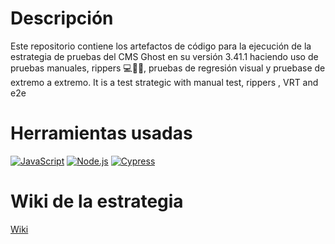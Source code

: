 # Descripción
Este repositorio contiene los artefactos de código para la ejecución de la estrategia de pruebas del CMS Ghost en su versión 3.41.1 haciendo uso de pruebas manuales, rippers 💻🐒🤖, pruebas de regresión visual y pruebase de extremo a extremo.
It is a test strategic with manual test, rippers , VRT and e2e

# Herramientas usadas
[![JavaScript](https://img.shields.io/badge/javascript-ead547?style=for-the-badge&logo=javascript&logoColor=white&labelColor=000000)]()
[![Node.js](https://img.shields.io/badge/node.js-76c339?style=for-the-badge&logo=node.js&logoColor=white&labelColor=000000)]()
[![Cypress](https://img.shields.io/badge/Cypress-027780?style=for-the-badge&logo=cypress&logoColor=white&labelColor=000000)]()

# Wiki de la estrategia
[Wiki](https://github.com/zearkiatos/ghost-strategic-test/wiki)

